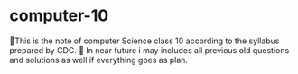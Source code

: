 # computer-10
📌This is the note of computer Science class 10 according to the syllabus prepared by CDC. 
📌 In near future i may includes all previous old questions and solutions as well if everything goes as plan. 
